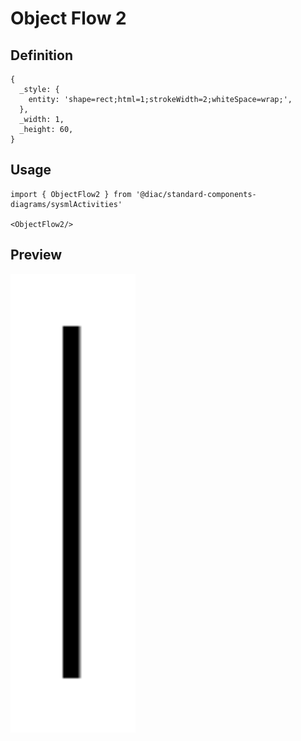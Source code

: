 # Object Flow 2

## Definition

```
{
  _style: { 
    entity: 'shape=rect;html=1;strokeWidth=2;whiteSpace=wrap;',
  },
  _width: 1,
  _height: 60,
}
```

## Usage

```
import { ObjectFlow2 } from '@diac/standard-components-diagrams/sysmlActivities'

<ObjectFlow2/>
```

## Preview

<img src="./object-flow-2.png" width="200"/>
